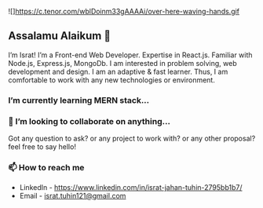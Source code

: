 ![]https://c.tenor.com/wblDoinm33gAAAAi/over-here-waving-hands.gif
## Assalamu Alaikum 👋

I’m Israt! I’m a Front-end Web Developer. Expertise in React.js. Familiar with Node.js, Express.js, MongoDb. I am interested in problem solving, web development and design. I am an adaptive & fast learner. Thus, I am comfortable to work with any new technologies or environment.
### I’m currently learning MERN stack...
### 💞️ I’m looking to collaborate on anything...
Got any question to ask? or any project to work with? or any other proposal? feel free to say hello!
### 📫 How to reach me
  - LinkedIn - https://www.linkedin.com/in/israt-jahan-tuhin-2795bb1b7/
  - Email - israt.tuhin121@gmail.com
